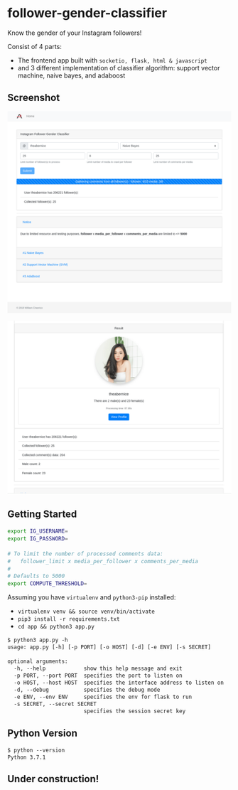 # follower-gender-classifier

Know the gender of your Instagram followers!

Consist of 4 parts:

- The frontend app built with `socketio, flask, html & javascript`
- and 3 different implementation of classifier algorithm: support vector machine, naive bayes, and adaboost

## Screenshot

![screenshot1](screenshots/screenshot1.png?raw=true "Screenshot1")

![screenshot2](screenshots/screenshot2.png?raw=true "Screenshot2")

## Getting Started

```sh
export IG_USERNAME=
export IG_PASSWORD=

# To limit the number of processed comments data:
#   follower_limit x media_per_follower x comments_per_media
#
# Defaults to 5000
export COMPUTE_THRESHOLD=
```

Assuming you have `virtualenv` and `python3-pip` installed:

- `virtualenv venv && source venv/bin/activate`
- `pip3 install -r requirements.txt`
- `cd app && python3 app.py`

```
$ python3 app.py -h
usage: app.py [-h] [-p PORT] [-o HOST] [-d] [-e ENV] [-s SECRET]

optional arguments:
  -h, --help            show this help message and exit
  -p PORT, --port PORT  specifies the port to listen on
  -o HOST, --host HOST  specifies the interface address to listen on
  -d, --debug           specifies the debug mode
  -e ENV, --env ENV     specifies the env for flask to run
  -s SECRET, --secret SECRET
                        specifies the session secret key
```

## Python Version

```
$ python --version
Python 3.7.1
```

## Under construction!